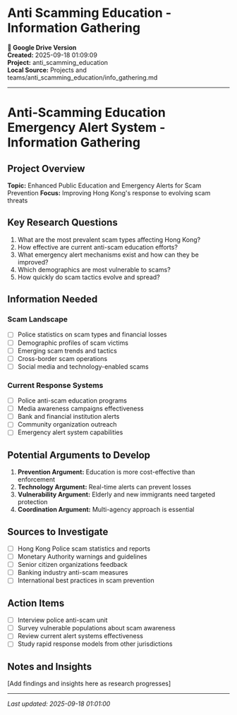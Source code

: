 # Anti Scamming Education - Information Gathering

**📁 Google Drive Version**  
**Created:** 2025-09-18 01:09:09  
**Project:** anti_scamming_education  
**Local Source:** Projects and teams/anti_scamming_education/info_gathering.md  

---

# Anti-Scamming Education Emergency Alert System - Information Gathering

## Project Overview
**Topic:** Enhanced Public Education and Emergency Alerts for Scam Prevention
**Focus:** Improving Hong Kong's response to evolving scam threats

## Key Research Questions
1. What are the most prevalent scam types affecting Hong Kong?
2. How effective are current anti-scam education efforts?
3. What emergency alert mechanisms exist and how can they be improved?
4. Which demographics are most vulnerable to scams?
5. How quickly do scam tactics evolve and spread?

## Information Needed
### Scam Landscape
- [ ] Police statistics on scam types and financial losses
- [ ] Demographic profiles of scam victims
- [ ] Emerging scam trends and tactics
- [ ] Cross-border scam operations
- [ ] Social media and technology-enabled scams

### Current Response Systems
- [ ] Police anti-scam education programs
- [ ] Media awareness campaigns effectiveness
- [ ] Bank and financial institution alerts
- [ ] Community organization outreach
- [ ] Emergency alert system capabilities

## Potential Arguments to Develop
1. **Prevention Argument:** Education is more cost-effective than enforcement
2. **Technology Argument:** Real-time alerts can prevent losses
3. **Vulnerability Argument:** Elderly and new immigrants need targeted protection
4. **Coordination Argument:** Multi-agency approach is essential

## Sources to Investigate
- [ ] Hong Kong Police scam statistics and reports
- [ ] Monetary Authority warnings and guidelines
- [ ] Senior citizen organizations feedback
- [ ] Banking industry anti-scam measures
- [ ] International best practices in scam prevention

## Action Items
- [ ] Interview police anti-scam unit
- [ ] Survey vulnerable populations about scam awareness
- [ ] Review current alert systems effectiveness
- [ ] Study rapid response models from other jurisdictions

## Notes and Insights
[Add findings and insights here as research progresses]

---
*Last updated: 2025-09-18 01:01:00*
